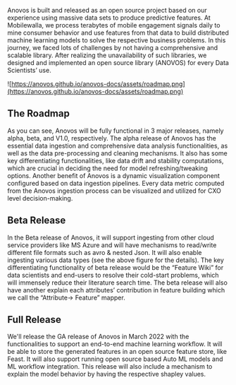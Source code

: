 Anovos is built and released as an open source project based on our experience using massive data sets to produce predictive features. At Mobilewalla, we process terabytes of mobile engagement signals daily to mine consumer behavior and use features from that data to build distributed machine learning models to solve the respective business problems. In this journey, we faced lots of challenges by not having a comprehensive and scalable library. After realizing the unavailability of such libraries, we designed and implemented an open source library (ANOVOS) for every Data Scientists’ use. 

![https://anovos.github.io/anovos-docs/assets/roadmap.png](https://anovos.github.io/anovos-docs/assets/roadmap.png)

## The Roadmap
As you can see, Anovos will be fully functional in 3 major releases, namely alpha, beta, and V1.0, respectively. The alpha release of Anovos has the essential data ingestion and comprehensive data analysis functionalities, as well as the data pre-processing and cleaning mechanisms. It also has some key differentiating functionalities, like data drift and stability computations, which are crucial in deciding the need for model refreshing/tweaking options. Another benefit of Anovos is a dynamic visualization component configured based on data ingestion pipelines. Every data metric computed from the Anovos ingestion process can be visualized and utilized for CXO level decision-making.

## Beta Release

In the Beta release of Anovos, it will support ingesting from other cloud service providers like MS Azure and will have mechanisms to read/write different file formats such as avro & nested Json. It will also enable ingesting various data types (see the above figure for the details). The key differentiating functionality of beta release would be the “Feature Wiki” for data scientists and end-users to resolve their cold-start problems, which will immensely reduce their literature search time. The beta release will also have another explain each attributes’ contribution in feature building which we call the  “Attribute-> Feature” mapper.

## Full Release
We'll release the GA release of Anovos in March 2022 with the functionalities to support an end-to-end machine learning workflow. It will be able to store the generated features in an open source feature store, like Feast. It will also support running open source based Auto ML models and ML workflow integration. This release will also include a mechanism to explain the model behavior by having the respective shapley values. 